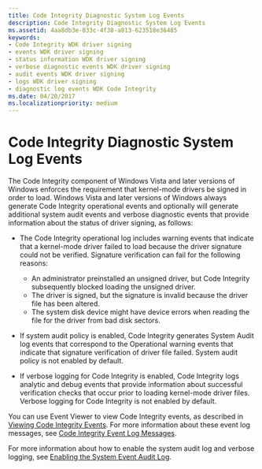 ```yaml
---
title: Code Integrity Diagnostic System Log Events
description: Code Integrity Diagnostic System Log Events
ms.assetid: 4aa8db3e-033c-4f38-a813-623518e36485
keywords:
- Code Integrity WDK driver signing
- events WDK driver signing
- status information WDK driver signing
- verbose diagnostic events WDK driver signing
- audit events WDK driver signing
- logs WDK driver signing
- diagnostic log events WDK Code Integrity
ms.date: 04/20/2017
ms.localizationpriority: medium
---
```


# Code Integrity Diagnostic System Log Events


The Code Integrity component of Windows Vista and later versions of Windows enforces the requirement that kernel-mode drivers be signed in order to load. Windows Vista and later versions of Windows always generate Code Integrity operational events and optionally will generate additional system audit events and verbose diagnostic events that provide information about the status of driver signing, as follows:

-   The Code Integrity operational log includes warning events that indicate that a kernel-mode driver failed to load because the driver signature could not be verified. Signature verification can fail for the following reasons:
    -   An administrator preinstalled an unsigned driver, but Code Integrity subsequently blocked loading the unsigned driver.
    -   The driver is signed, but the signature is invalid because the driver file has been altered.
    -   The system disk device might have device errors when reading the file for the driver from bad disk sectors.
-   If system audit policy is enabled, Code Integrity generates System Audit log events that correspond to the Operational warning events that indicate that signature verification of driver file failed. System audit policy is not enabled by default.

-   If verbose logging for Code Integrity is enabled, Code Integrity logs analytic and debug events that provide information about successful verification checks that occur prior to loading kernel-mode driver files. Verbose logging for Code Integrity is not enabled by default.

You can use Event Viewer to view Code Integrity events, as described in [Viewing Code Integrity Events](viewing-code-integrity-events.md). For more information about these event log messages, see [Code Integrity Event Log Messages](code-integrity-event-log-messages.md).

For more information about how to enable the system audit log and verbose logging, see [Enabling the System Event Audit Log](enabling-the-system-event-audit-log.md).

 

 






